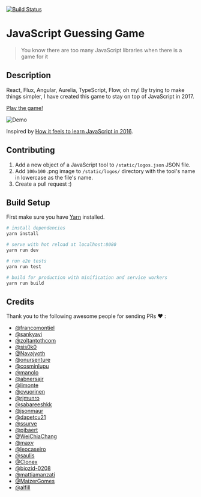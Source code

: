 [![Build Status](https://travis-ci.org/samiheikki/javascript-guessing-game.svg?branch=master)](https://travis-ci.org/samiheikki/javascript-guessing-game)

# JavaScript Guessing Game

> You know there are too many JavaScript libraries when there is a game for it

## Description

React, Flux, Angular, Aurelia, TypeScript, Flow, oh my! By trying to make things simpler, I have created this game to stay on top of JavaScript in 2017.

[Play the game!](https://javascript-game.firebaseapp.com/)

![Demo](https://github.com/samiheikki/javascript-guessing-game/blob/master/static/og_image.jpg?raw=true)

Inspired by [How it feels to learn JavaScript in 2016](https://hackernoon.com/how-it-feels-to-learn-javascript-in-2016-d3a717dd577f#.6m8kr3ema).

## Contributing

  1. Add a new object of a JavaScript tool to `/static/logos.json` JSON file.
  2. Add `100x100` .png image to `/static/logos/` directory with the tool's name in lowercase as the file's name.
  3. Create a pull request :)

## Build Setup
First make sure you have [Yarn](https://yarnpkg.com) installed.
``` bash
# install dependencies
yarn install

# serve with hot reload at localhost:8080
yarn run dev

# run e2e tests
yarn run test

# build for production with minification and service workers
yarn run build
```
## Credits

Thank you to the following awesome people for sending PRs :heart: :

- [@francomontiel](https://github.com/francomontiel)
- [@sankyavi](https://github.com/sankyavi)
- [@zoltantothcom](https://github.com/zoltantothcom)
- [@sis0k0](https://github.com/sis0k0)
- [@Navajyoth](https://github.com/Navajyoth)
- [@onursenture](https://github.com/onursenture)
- [@cosminlupu](https://github.com/cosminlupu)
- [@manolo](https://github.com/manolo)
- [@abnersajr](https://github.com/abnersajr)
- [@limonte](https://github.com/limonte)
- [@cvuorinen](https://github.com/cvuorinen)
- [@rjmunro](https://github.com/rjmunro)
- [@sabareeshkk](https://github.com/sabareeshkk)
- [@jsonmaur](https://github.com/jsonmaur)
- [@dapetcu21](https://github.com/dapetcu21)
- [@ssurve](https://github.com/ssurve)
- [@pjbaert](https://github.com/pjbaert)
- [@WeiChiaChang](https://github.com/WeiChiaChang)
- [@maxv](https://github.com/maxv)
- [@leocaseiro](https://github.com/leocaseiro)
- [@saulis](https://github.com/saulis)
- [@Clonex](https://github.com/clonex)
- [@biozid-0208](https://github.com/biozid-0208)
- [@mattiamanzati](https://github.com/mattiamanzati)
- [@MaizerGomes](https://github.com/maizergomes)
- [@alfill](https://github.com/alfill)

